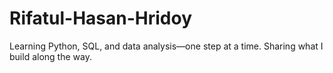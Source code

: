 # Rifatul-Hasan-Hridoy
Learning Python, SQL, and data analysis—one step at a time. Sharing what I build along the way.
